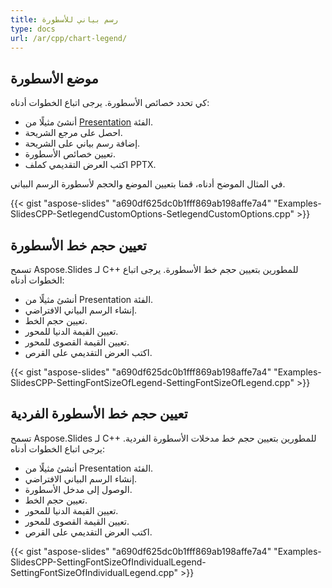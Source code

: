 ```yaml
---
title: رسم بياني للأسطورة
type: docs
url: /ar/cpp/chart-legend/
---
```


## **موضع الأسطورة**
كي تحدد خصائص الأسطورة. يرجى اتباع الخطوات أدناه:

- أنشئ مثيلًا من [Presentation](https://reference.aspose.com/slides/net/aspose.slides/presentation) الفئة.
- احصل على مرجع الشريحة.
- إضافة رسم بياني على الشريحة.
- تعيين خصائص الأسطورة.
- اكتب العرض التقديمي كملف PPTX.

في المثال الموضح أدناه، قمنا بتعيين الموضع والحجم لأسطورة الرسم البياني.

{{< gist "aspose-slides" "a690df625dc0b1fff869ab198affe7a4" "Examples-SlidesCPP-SetlegendCustomOptions-SetlegendCustomOptions.cpp" >}}


## **تعيين حجم خط الأسطورة**
تسمح Aspose.Slides لـ C++ للمطورين بتعيين حجم خط الأسطورة. يرجى اتباع الخطوات أدناه: 

- أنشئ مثيلًا من Presentation الفئة.
- إنشاء الرسم البياني الافتراضي.
- تعيين حجم الخط.
- تعيين القيمة الدنيا للمحور.
- تعيين القيمة القصوى للمحور.
- اكتب العرض التقديمي على القرص.

{{< gist "aspose-slides" "a690df625dc0b1fff869ab198affe7a4" "Examples-SlidesCPP-SettingFontSizeOfLegend-SettingFontSizeOfLegend.cpp" >}}




## **تعيين حجم خط الأسطورة الفردية**
تسمح Aspose.Slides لـ C++ للمطورين بتعيين حجم خط مدخلات الأسطورة الفردية. يرجى اتباع الخطوات أدناه: 

- أنشئ مثيلًا من Presentation الفئة.
- إنشاء الرسم البياني الافتراضي.
- الوصول إلى مدخل الأسطورة.
- تعيين حجم الخط.
- تعيين القيمة الدنيا للمحور.
- تعيين القيمة القصوى للمحور.
- اكتب العرض التقديمي على القرص.

{{< gist "aspose-slides" "a690df625dc0b1fff869ab198affe7a4" "Examples-SlidesCPP-SettingFontSizeOfIndividualLegend-SettingFontSizeOfIndividualLegend.cpp" >}}